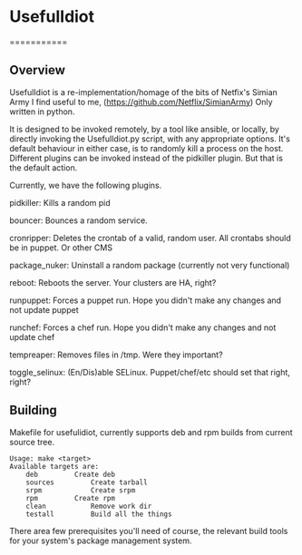 # UsefulIdiot
===========

## Overview
UsefulIdiot is a re-implementation/homage of the bits of Netfix's Simian Army I find useful to me, (https://github.com/Netflix/SimianArmy) Only written in python.

It is designed to be invoked remotely, by a tool like ansible, or locally, by directly invoking the UsefulIdiot.py script, with any appropriate options.  It's default behaviour in either case, is to randomly kill a process on the host.  Different plugins can be invoked instead of the pidkiller plugin. But that is the default action.

Currently, we have the following plugins.


pidkiller:	Kills a random pid

bouncer:	Bounces a random service.

cronripper:	Deletes the crontab of a valid, random user. All crontabs should be in puppet. Or other CMS

package_nuker:	Uninstall a random package (currently not very functional)

reboot:		Reboots the server.  Your clusters are HA, right?

runpuppet:	Forces a puppet run.  Hope you didn't make any changes and not update puppet

runchef:	Forces a chef run.  Hope you didn't make any changes and not update chef

tempreaper:	Removes files in /tmp.  Were they important?

toggle_selinux:	(En/Dis)able SELinux.  Puppet/chef/etc should set that right, right?

## Building

Makefile for usefulidiot, currently supports deb and rpm 
 builds from current source tree.
```
Usage: make <target>
Available targets are:
	deb			Create deb
	sources			Create tarball
	srpm			Create srpm
	rpm			Create rpm
	clean			Remove work dir
	testall			Build all the things
```

There area few prerequisites you'll need of course, the relevant build tools for your system's package management system.

